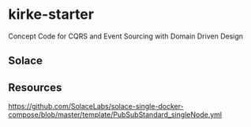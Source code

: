 # kirke-starter

Concept Code for CQRS and Event Sourcing with Domain Driven Design



## Solace



## Resources
https://github.com/SolaceLabs/solace-single-docker-compose/blob/master/template/PubSubStandard_singleNode.yml
